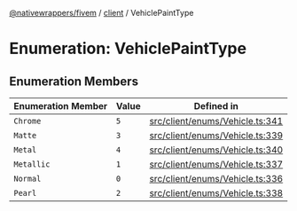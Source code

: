 [@nativewrappers/fivem](../../README.md) / [client](../README.md) / VehiclePaintType

# Enumeration: VehiclePaintType

## Enumeration Members

| Enumeration Member | Value | Defined in |
| ------ | ------ | ------ |
| `Chrome` | `5` | [src/client/enums/Vehicle.ts:341](https://github.com/nativewrappers/fivem/blob/6b247f1270087bcd3ee455389e3e7f1c86c9b619/src/client/enums/Vehicle.ts#L341) |
| `Matte` | `3` | [src/client/enums/Vehicle.ts:339](https://github.com/nativewrappers/fivem/blob/6b247f1270087bcd3ee455389e3e7f1c86c9b619/src/client/enums/Vehicle.ts#L339) |
| `Metal` | `4` | [src/client/enums/Vehicle.ts:340](https://github.com/nativewrappers/fivem/blob/6b247f1270087bcd3ee455389e3e7f1c86c9b619/src/client/enums/Vehicle.ts#L340) |
| `Metallic` | `1` | [src/client/enums/Vehicle.ts:337](https://github.com/nativewrappers/fivem/blob/6b247f1270087bcd3ee455389e3e7f1c86c9b619/src/client/enums/Vehicle.ts#L337) |
| `Normal` | `0` | [src/client/enums/Vehicle.ts:336](https://github.com/nativewrappers/fivem/blob/6b247f1270087bcd3ee455389e3e7f1c86c9b619/src/client/enums/Vehicle.ts#L336) |
| `Pearl` | `2` | [src/client/enums/Vehicle.ts:338](https://github.com/nativewrappers/fivem/blob/6b247f1270087bcd3ee455389e3e7f1c86c9b619/src/client/enums/Vehicle.ts#L338) |
